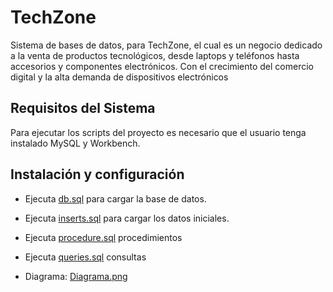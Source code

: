 # TechZone

Sistema de bases de datos, para TechZone, el cual es un negocio dedicado a la venta de productos tecnológicos, desde laptops y
teléfonos hasta accesorios y componentes electrónicos. Con el crecimiento del comercio digital y
la alta demanda de dispositivos electrónicos

## Requisitos del Sistema

Para ejecutar los scripts del proyecto es necesario que el usuario tenga instalado MySQL y Workbench.

## Instalación y configuración

- Ejecuta [db.sql](db.sql) para cargar la base de datos.
- Ejecuta [inserts.sql](inserts.sql) para cargar los datos iniciales.
- Ejecuta [procedure.sql](procedure.sql) procedimientos
- Ejecuta [queries.sql](queries.sql) consultas

- Diagrama: [Diagrama.png](Diagrama.png)